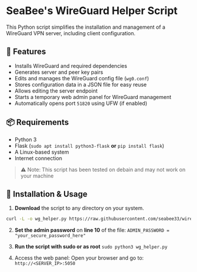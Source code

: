 # SeaBee's WireGuard Helper Script

This Python script simplifies the installation and management of a WireGuard VPN server, including client configuration.

## 🔧 Features

- Installs WireGuard and required dependencies
- Generates server and peer key pairs
- Edits and manages the WireGuard config file (`wg0.conf`)
- Stores configuration data in a JSON file for easy reuse
- Allows editing the server endpoint
- Starts a temporary web admin panel for WireGuard management
- Automatically opens port `51820` using UFW (if enabled)

## 📦 Requirements

- Python 3
- Flask (`sudo apt install python3-flask` **or** `pip install flask`)
- A Linux-based system
- Internet connection

> ⚠️ Note: This script has been tested on debain and may not work on your machine

## 🚀 Installation & Usage

1. **Download** the script to any directory on your system.

```bash
curl -L -o wg_helper.py https://raw.githubusercontent.com/seabee33/wireguard_helper/main/wg_helper.py
```

2. **Set the admin password** on **line 10** of the file: `ADMIN_PASSWORD = "your_secure_password_here"`
    
3. **Run the script with sudo or as root** `sudo python3 wg_helper.py`

4. Access the web panel: Open your browser and go to: `http://<SERVER_IP>:5050`

